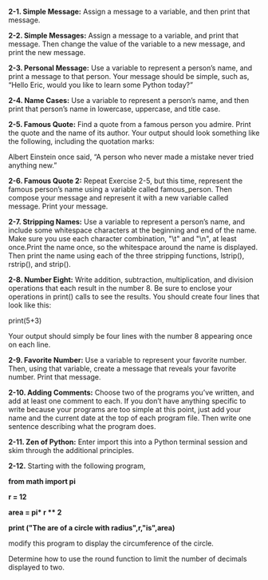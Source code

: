 **2-1. Simple Message:** Assign a message to a variable, and then print that message.

**2-2. Simple Messages:** Assign a message to a variable, and print that message. Then change the value of the variable to a new message, and print the new message.

**2-3. Personal Message:** Use a variable to represent a person’s name, and print a message to that person. Your message should be simple, such as, “Hello Eric, would you like to learn some Python today?”

**2-4. Name Cases:** Use a variable to represent a person’s name, and then print that person’s name in lowercase, uppercase, and title case.

**2-5. Famous Quote:** Find a quote from a famous person you admire. Print the quote and the name of its author. Your output should look something like the following, including the quotation marks:

Albert Einstein once said, “A person who never made a mistake never tried anything new.”

**2-6. Famous Quote 2:** Repeat Exercise 2-5, but this time, represent the famous person’s name using a variable called famous_person. Then compose your message and represent it with a new variable called message. Print your message.

**2-7. Stripping Names:** Use a variable to represent a person’s name, and include some whitespace characters at the beginning and end of the name. Make sure you use each character combination, "\t" and "\n", at least once.Print the name once, so the whitespace around the name is displayed. Then print the name using each of the three stripping functions, lstrip(), rstrip(), and strip().

**2-8. Number Eight:** Write addition, subtraction, multiplication, and division operations that each result in the number 8. Be sure to enclose your operations in print() calls to see the results. You should create four lines that look like this:

print(5+3)

Your output should simply be four lines with the number 8 appearing once on each line.

**2-9. Favorite Number:** Use a variable to represent your favorite number. Then, using that variable, create a message that reveals your favorite number. Print that message.

**2-10. Adding Comments:** Choose two of the programs you’ve written, and add at least one comment to each. If you don’t have anything specific to write because your programs are too simple at this point, just add your name and the current date at the top of each program file. Then write one sentence describing what the program does.

**2-11. Zen of Python:** Enter import this into a Python terminal session and skim through the additional principles.

 

**2-12.**  Starting with the following program,

 

**from math import pi**

**r = 12**

__area = pi* r ** 2__

**print ("The are of a circle with radius",r,"is",area)**

 

 

modify this program to display the circumference of the circle.  

Determine how to use the round function to limit the number of decimals displayed to two.
